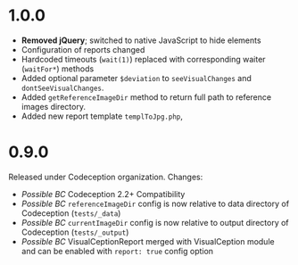 # 1.0.0

* **Removed jQuery**; switched to native JavaScript to hide elements
* Configuration of reports changed
* Hardcoded timeouts (`wait(1)`) replaced with corresponding waiter (`waitFor*`) methods
* Added optional parameter `$deviation` to `seeVisualChanges` and `dontSeeVisualChanges`.
* Added `getReferenceImageDir` method to return full path to reference images directory.
* Added new report template `templToJpg.php`, 

# 0.9.0

Released under Codeception organization. Changes:

* *Possible BC* Codeception 2.2+ Compatibility
* *Possible BC* `referenceImageDir` config is now relative to data directory of Codeception (`tests/_data`)
* *Possible BC* `currentImageDir` config is now relative to output directory of Codeception (`tests/_output`)
* *Possible BC*  VisualCeptionReport merged with VisualCeption module and can be enabled with `report: true` config option
